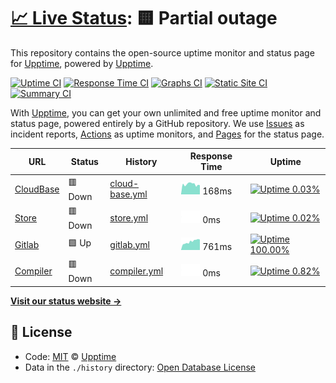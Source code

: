 # [📈 Live Status](https://status.albismart.com): <!--live status--> **🟨 Partial outage**

This repository contains the open-source uptime monitor and status page for [Upptime](https://upptime.js.org), powered by [Upptime](https://github.com/upptime/upptime).

[![Uptime CI](https://github.com/koj-co/upptime/workflows/Uptime%20CI/badge.svg)](https://github.com/koj-co/upptime/actions?query=workflow%3A%22Uptime+CI%22)
[![Response Time CI](https://github.com/koj-co/upptime/workflows/Response%20Time%20CI/badge.svg)](https://github.com/koj-co/upptime/actions?query=workflow%3A%22Response+Time+CI%22)
[![Graphs CI](https://github.com/koj-co/upptime/workflows/Graphs%20CI/badge.svg)](https://github.com/koj-co/upptime/actions?query=workflow%3A%22Graphs+CI%22)
[![Static Site CI](https://github.com/koj-co/upptime/workflows/Static%20Site%20CI/badge.svg)](https://github.com/koj-co/upptime/actions?query=workflow%3A%22Static+Site+CI%22)
[![Summary CI](https://github.com/koj-co/upptime/workflows/Summary%20CI/badge.svg)](https://github.com/koj-co/upptime/actions?query=workflow%3A%22Summary+CI%22)

With [Upptime](https://upptime.js.org), you can get your own unlimited and free uptime monitor and status page, powered entirely by a GitHub repository. We use [Issues](https://github.com/upptime/upptime/issues) as incident reports, [Actions](https://github.com/upptime/upptime/actions) as uptime monitors, and [Pages](https://status.albismart.com) for the status page.

<!--start: status pages-->
<!-- This summary is generated by Upptime (https://github.com/upptime/upptime) -->
<!-- Do not edit this manually, your changes will be overwritten -->

| URL                        | Status  | History                                                                                     | Response Time                                                                   | Uptime                                                                                                                                                                                                         |
| -------------------------- | ------- | ------------------------------------------------------------------------------------------- | ------------------------------------------------------------------------------- | -------------------------------------------------------------------------------------------------------------------------------------------------------------------------------------------------------------- |
| [CloudBase](64.225.81.232) | 🟥 Down | [cloud-base.yml](https://github.com/albismart/uptime/commits/master/history/cloud-base.yml) | <img alt="Response time graph" src="./graphs/cloud-base.png" height="20"> 168ms | [![Uptime 0.03%](https://img.shields.io/endpoint?url=https%3A%2F%2Fraw.githubusercontent.com%2Falbismart%2Fuptime%2Fmaster%2Fapi%2Fcloud-base%2Fuptime.json)](https://status.albismart.com/history/cloud-base) |
| [Store](157.245.64.40)     | 🟥 Down | [store.yml](https://github.com/albismart/uptime/commits/master/history/store.yml)           | <img alt="Response time graph" src="./graphs/store.png" height="20"> 0ms        | [![Uptime 0.02%](https://img.shields.io/endpoint?url=https%3A%2F%2Fraw.githubusercontent.com%2Falbismart%2Fuptime%2Fmaster%2Fapi%2Fstore%2Fuptime.json)](https://status.albismart.com/history/store)           |
| [Gitlab](128.199.44.156)   | 🟩 Up   | [gitlab.yml](https://github.com/albismart/uptime/commits/master/history/gitlab.yml)         | <img alt="Response time graph" src="./graphs/gitlab.png" height="20"> 761ms     | [![Uptime 100.00%](https://img.shields.io/endpoint?url=https%3A%2F%2Fraw.githubusercontent.com%2Falbismart%2Fuptime%2Fmaster%2Fapi%2Fgitlab%2Fuptime.json)](https://status.albismart.com/history/gitlab)       |
| [Compiler](161.35.154.157) | 🟥 Down | [compiler.yml](https://github.com/albismart/uptime/commits/master/history/compiler.yml)     | <img alt="Response time graph" src="./graphs/compiler.png" height="20"> 0ms     | [![Uptime 0.82%](https://img.shields.io/endpoint?url=https%3A%2F%2Fraw.githubusercontent.com%2Falbismart%2Fuptime%2Fmaster%2Fapi%2Fcompiler%2Fuptime.json)](https://status.albismart.com/history/compiler)     |

<!--end: status pages-->

[**Visit our status website →**](https://status.albismart.com)

## 📄 License

- Code: [MIT](./LICENSE) © [Upptime](https://upptime.js.org)
- Data in the `./history` directory: [Open Database License](https://opendatacommons.org/licenses/odbl/1-0/)
